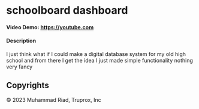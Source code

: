 # schoolboard dashboard

#### Video Demo:  https://youtube.com

#### Description

I just think what if I could make a digital database system for my old high school
and from there I get the idea I just made simple functionality nothing very fancy

## Copyrights

© 2023 Muhammad Riad, Truprox, Inc

